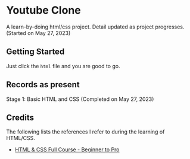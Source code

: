 # Youtube Clone

A learn-by-doing html/css project. Detail updated as project progresses. (Started on May 27, 2023)

## Getting Started
Just click the `html` file and you are good to go.

## Records as present
Stage 1: Basic HTML and CSS (Completed on May 27, 2023)

## Credits
The following lists the references I refer to during the learning of HTML/CSS.
- [HTML & CSS Full Course - Beginner to Pro](https://www.youtube.com/watch?v=G3e-cpL7ofc&list=PLEPye7A7EcQZrT3VSBb7jtxnxIfY3yyG6)
